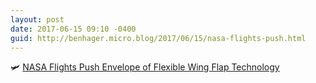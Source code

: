 ```yaml
---
layout: post
date: 2017-06-15 09:10 -0400
guid: http://benhager.micro.blog/2017/06/15/nasa-flights-push.html
---
```

🛩 [NASA Flights Push Envelope of Flexible Wing Flap Technology](https://www.nasa.gov/feature/nasa-flight-tests-advance-research-of-flexible-twistable-wing-flaps-for-improved-aerodynamic)
